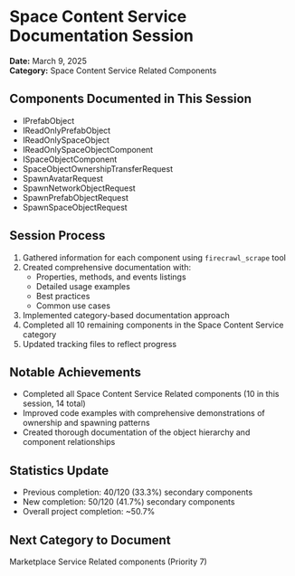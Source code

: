 # Space Content Service Documentation Session

**Date:** March 9, 2025  
**Category:** Space Content Service Related Components

## Components Documented in This Session
- IPrefabObject 
- IReadOnlyPrefabObject
- IReadOnlySpaceObject
- IReadOnlySpaceObjectComponent
- ISpaceObjectComponent
- SpaceObjectOwnershipTransferRequest
- SpawnAvatarRequest
- SpawnNetworkObjectRequest
- SpawnPrefabObjectRequest
- SpawnSpaceObjectRequest

## Session Process

1. Gathered information for each component using `firecrawl_scrape` tool
2. Created comprehensive documentation with:
   - Properties, methods, and events listings
   - Detailed usage examples
   - Best practices
   - Common use cases
3. Implemented category-based documentation approach
4. Completed all 10 remaining components in the Space Content Service category
5. Updated tracking files to reflect progress

## Notable Achievements
- Completed all Space Content Service Related components (10 in this session, 14 total)
- Improved code examples with comprehensive demonstrations of ownership and spawning patterns
- Created thorough documentation of the object hierarchy and component relationships

## Statistics Update
- Previous completion: 40/120 (33.3%) secondary components
- New completion: 50/120 (41.7%) secondary components
- Overall project completion: ~50.7%

## Next Category to Document
Marketplace Service Related components (Priority 7)
